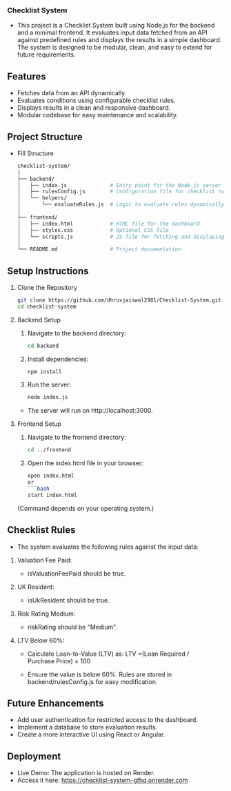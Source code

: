 ### Checklist System

- This project is a Checklist System built using Node.js for the backend and a minimal frontend. It evaluates input data fetched from an API against predefined rules and displays the results in a simple dashboard. The system is designed to be modular, clean, and easy to extend for future requirements.

## Features
- Fetches data from an API dynamically.
- Evaluates conditions using configurable checklist rules.
- Displays results in a clean and responsive dashboard.
- Modular codebase for easy maintenance and scalability.

## Project Structure
- Fill Structure
    ```bash
    checklist-system/
    │
    ├── backend/
    │   ├── index.js              # Entry point for the Node.js server
    │   ├── rulesConfig.js        # Configuration file for checklist rules
    │   └── helpers/
    │       └── evaluateRules.js  # Logic to evaluate rules dynamically
    │
    ├── frontend/
    │   ├── index.html            # HTML file for the dashboard
    │   ├── styles.css            # Optional CSS file
    │   └── scripts.js            # JS file for fetching and displaying results
    │
    └── README.md                 # Project documentation


## Setup Instructions
1. Clone the Repository
    ```bash
    git clone https://github.com/dhruvjaiswal2981/Checklist-System.git
    cd checklist-system

2. Backend Setup
    1.  Navigate to the backend directory:

        ```bash
        cd backend

    2. Install dependencies:

        ```bash
        npm install

    3. Run the server:

        ```bash
        node index.js
    - The server will run on http://localhost:3000.

3. Frontend Setup

    1. Navigate to the frontend directory:

        ```bash
        cd ../frontend

    2. Open the index.html file in your browser:

        ```bash
        open index.html
        or
        ```bash
        start index.html
    (Command depends on your operating system.)

## Checklist Rules
- The system evaluates the following rules against the input data:

1. Valuation Fee Paid:

    - isValuationFeePaid should be true.

2. UK Resident:

    - isUkResident should be true.

3. Risk Rating Medium:

    - riskRating should be "Medium".

4. LTV Below 60%:

    - Calculate Loan-to-Value (LTV) as:
        LTV =(Loan Required / Purchase Price) × 100

    - Ensure the value is below 60%.
Rules are stored in backend/rulesConfig.js for easy modification.  

## Future Enhancements
- Add user authentication for restricted access to the dashboard.
- Implement a database to store evaluation results.
- Create a more interactive UI using React or Angular.

## Deployment

- Live Demo: The application is hosted on Render.
- Access it here: https://checklist-system-gfhq.onrender.com